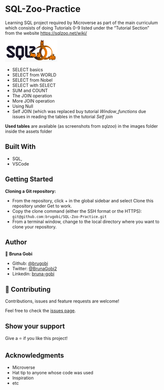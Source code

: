 # SQL-Zoo-Practice
Learning SQL project required by Microverse as part of the main curriculum which consists of doing Tutorials 0-9 listed under the “Tutorial Section” from the website https://sqlzoo.net/wiki/

![screenshot](./assets/images/logo.png)

- SELECT basics
- SELECT from WORLD
- SELECT from Nobel
- SELECT with SELECT
- SUM and COUNT
- The JOIN operation
- More JOIN operation
- Using Null
- Self JOIN (which was replaced buy tutorial *Window_functions* due issues in reading the tables in the tutorial *Self join*

**Used tables** are available (as screenshots from *sqlzoo*) in the images folder inside the assets folder

## Built With

- SQL,
- VSCode

## Getting Started

**Cloning a Git repository:**
 - From the repository, click + in the global sidebar and select Clone this repository under Get to work.
 - Copy the clone command (either the SSH format or the HTTPS): ``git@github.com:brugobi/SQL-Zoo-Practice.git``
 - From a terminal window, change to the local directory where you want to clone your repository.

## Author

👤 **Bruna Gobi**

- Github: [@brugobi](https://github.com/brugobi)
- Twitter: [@BrunaGobi2](https://twitter.com/BrunaGobi2)
- Linkedin: [bruna-gobi](https://www.linkedin.com/in/bruna-gobi/)

## 🤝 Contributing

Contributions, issues and feature requests are welcome!

Feel free to check the [issues page](issues/).

## Show your support

Give a ⭐️ if you like this project!

## Acknowledgments

- Microverse
- Hat tip to anyone whose code was used
- Inspiration
- etc
